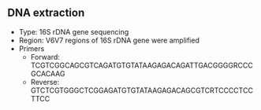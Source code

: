 ## DNA extraction
- Type: 16S rDNA gene sequencing
- Region: V6V7 regions of 16S rDNA gene were amplified
- Primers
    - Forward: TCGTCGGCAGCGTCAGATGTGTATAAGAGACAGATTGACGGGGRCCCGCACAAG 
    - Reverse: GTCTCGTGGGCTCGGAGATGTGTATAAGAGACAGCGTCRTCCCCTCCTTCC